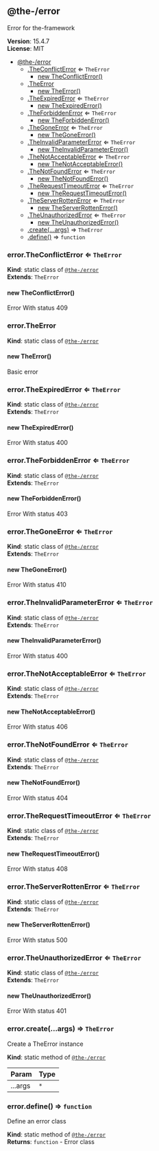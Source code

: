 <!--- Code generated by @the-/script-doc. DO NOT EDIT. -->

<a name="module_@the-/error"></a>

## @the-/error
Error for the-framework

**Version**: 15.4.7  
**License**: MIT  

* [@the-/error](#module_@the-/error)
    * [.TheConflictError](#module_@the-/error.TheConflictError) ⇐ <code>TheError</code>
        * [new TheConflictError()](#new_module_@the-/error.TheConflictError_new)
    * [.TheError](#module_@the-/error.TheError)
        * [new TheError()](#new_module_@the-/error.TheError_new)
    * [.TheExpiredError](#module_@the-/error.TheExpiredError) ⇐ <code>TheError</code>
        * [new TheExpiredError()](#new_module_@the-/error.TheExpiredError_new)
    * [.TheForbiddenError](#module_@the-/error.TheForbiddenError) ⇐ <code>TheError</code>
        * [new TheForbiddenError()](#new_module_@the-/error.TheForbiddenError_new)
    * [.TheGoneError](#module_@the-/error.TheGoneError) ⇐ <code>TheError</code>
        * [new TheGoneError()](#new_module_@the-/error.TheGoneError_new)
    * [.TheInvalidParameterError](#module_@the-/error.TheInvalidParameterError) ⇐ <code>TheError</code>
        * [new TheInvalidParameterError()](#new_module_@the-/error.TheInvalidParameterError_new)
    * [.TheNotAcceptableError](#module_@the-/error.TheNotAcceptableError) ⇐ <code>TheError</code>
        * [new TheNotAcceptableError()](#new_module_@the-/error.TheNotAcceptableError_new)
    * [.TheNotFoundError](#module_@the-/error.TheNotFoundError) ⇐ <code>TheError</code>
        * [new TheNotFoundError()](#new_module_@the-/error.TheNotFoundError_new)
    * [.TheRequestTimeoutError](#module_@the-/error.TheRequestTimeoutError) ⇐ <code>TheError</code>
        * [new TheRequestTimeoutError()](#new_module_@the-/error.TheRequestTimeoutError_new)
    * [.TheServerRottenError](#module_@the-/error.TheServerRottenError) ⇐ <code>TheError</code>
        * [new TheServerRottenError()](#new_module_@the-/error.TheServerRottenError_new)
    * [.TheUnauthorizedError](#module_@the-/error.TheUnauthorizedError) ⇐ <code>TheError</code>
        * [new TheUnauthorizedError()](#new_module_@the-/error.TheUnauthorizedError_new)
    * [.create(...args)](#module_@the-/error.create) ⇒ <code>TheError</code>
    * [.define()](#module_@the-/error.define) ⇒ <code>function</code>

<a name="module_@the-/error.TheConflictError"></a>

### error.TheConflictError ⇐ <code>TheError</code>
**Kind**: static class of [<code>@the-/error</code>](#module_@the-/error)  
**Extends**: <code>TheError</code>  
<a name="new_module_@the-/error.TheConflictError_new"></a>

#### new TheConflictError()
Error With status 409

<a name="module_@the-/error.TheError"></a>

### error.TheError
**Kind**: static class of [<code>@the-/error</code>](#module_@the-/error)  
<a name="new_module_@the-/error.TheError_new"></a>

#### new TheError()
Basic error

<a name="module_@the-/error.TheExpiredError"></a>

### error.TheExpiredError ⇐ <code>TheError</code>
**Kind**: static class of [<code>@the-/error</code>](#module_@the-/error)  
**Extends**: <code>TheError</code>  
<a name="new_module_@the-/error.TheExpiredError_new"></a>

#### new TheExpiredError()
Error With status 400

<a name="module_@the-/error.TheForbiddenError"></a>

### error.TheForbiddenError ⇐ <code>TheError</code>
**Kind**: static class of [<code>@the-/error</code>](#module_@the-/error)  
**Extends**: <code>TheError</code>  
<a name="new_module_@the-/error.TheForbiddenError_new"></a>

#### new TheForbiddenError()
Error With status 403

<a name="module_@the-/error.TheGoneError"></a>

### error.TheGoneError ⇐ <code>TheError</code>
**Kind**: static class of [<code>@the-/error</code>](#module_@the-/error)  
**Extends**: <code>TheError</code>  
<a name="new_module_@the-/error.TheGoneError_new"></a>

#### new TheGoneError()
Error With status 410

<a name="module_@the-/error.TheInvalidParameterError"></a>

### error.TheInvalidParameterError ⇐ <code>TheError</code>
**Kind**: static class of [<code>@the-/error</code>](#module_@the-/error)  
**Extends**: <code>TheError</code>  
<a name="new_module_@the-/error.TheInvalidParameterError_new"></a>

#### new TheInvalidParameterError()
Error With status 400

<a name="module_@the-/error.TheNotAcceptableError"></a>

### error.TheNotAcceptableError ⇐ <code>TheError</code>
**Kind**: static class of [<code>@the-/error</code>](#module_@the-/error)  
**Extends**: <code>TheError</code>  
<a name="new_module_@the-/error.TheNotAcceptableError_new"></a>

#### new TheNotAcceptableError()
Error With status 406

<a name="module_@the-/error.TheNotFoundError"></a>

### error.TheNotFoundError ⇐ <code>TheError</code>
**Kind**: static class of [<code>@the-/error</code>](#module_@the-/error)  
**Extends**: <code>TheError</code>  
<a name="new_module_@the-/error.TheNotFoundError_new"></a>

#### new TheNotFoundError()
Error With status 404

<a name="module_@the-/error.TheRequestTimeoutError"></a>

### error.TheRequestTimeoutError ⇐ <code>TheError</code>
**Kind**: static class of [<code>@the-/error</code>](#module_@the-/error)  
**Extends**: <code>TheError</code>  
<a name="new_module_@the-/error.TheRequestTimeoutError_new"></a>

#### new TheRequestTimeoutError()
Error With status 408

<a name="module_@the-/error.TheServerRottenError"></a>

### error.TheServerRottenError ⇐ <code>TheError</code>
**Kind**: static class of [<code>@the-/error</code>](#module_@the-/error)  
**Extends**: <code>TheError</code>  
<a name="new_module_@the-/error.TheServerRottenError_new"></a>

#### new TheServerRottenError()
Error With status 500

<a name="module_@the-/error.TheUnauthorizedError"></a>

### error.TheUnauthorizedError ⇐ <code>TheError</code>
**Kind**: static class of [<code>@the-/error</code>](#module_@the-/error)  
**Extends**: <code>TheError</code>  
<a name="new_module_@the-/error.TheUnauthorizedError_new"></a>

#### new TheUnauthorizedError()
Error With status 401

<a name="module_@the-/error.create"></a>

### error.create(...args) ⇒ <code>TheError</code>
Create a TheError instance

**Kind**: static method of [<code>@the-/error</code>](#module_@the-/error)  

| Param | Type |
| --- | --- |
| ...args | <code>\*</code> | 

<a name="module_@the-/error.define"></a>

### error.define() ⇒ <code>function</code>
Define an error class

**Kind**: static method of [<code>@the-/error</code>](#module_@the-/error)  
**Returns**: <code>function</code> - Error class  
